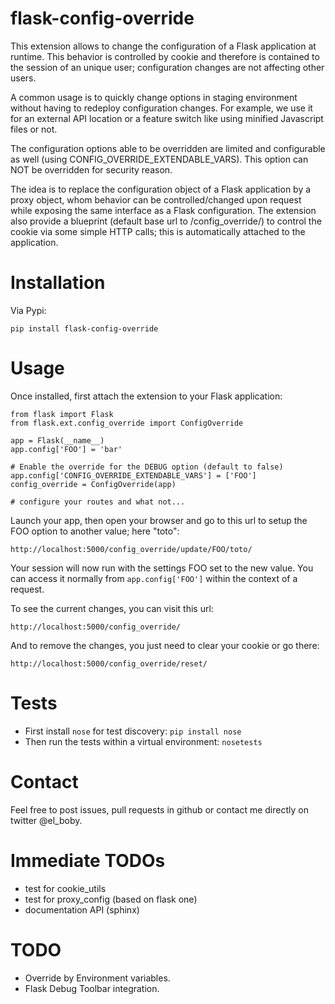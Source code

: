 flask-config-override
=====================
This extension allows to change the configuration of a Flask application at runtime. This behavior is controlled by cookie and therefore is contained to the session of an unique user; configuration changes are not affecting other users.

A common usage is to quickly change options in staging environment without having to redeploy configuration changes. For example, we use it for an external API location or a feature switch like using minified Javascript files or not.

The configuration options able to be overridden are limited and configurable as well (using CONFIG_OVERRIDE_EXTENDABLE_VARS). This option can NOT be overridden for security reason.

The idea is to replace the configuration object of a Flask application by a proxy object, whom behavior can be controlled/changed upon request while exposing the same interface as a Flask configuration. The extension also provide a blueprint (default base url to /config_override/) to control the cookie via some simple HTTP calls; this is automatically attached to the application.

Installation
============
Via Pypi:

    pip install flask-config-override

Usage
=====
Once installed, first attach the extension to your Flask application:

    from flask import Flask
    from flask.ext.config_override import ConfigOverride

    app = Flask(__name__)
    app.config['FOO'] = 'bar'

    # Enable the override for the DEBUG option (default to false)
    app.config['CONFIG_OVERRIDE_EXTENDABLE_VARS'] = ['FOO']
    config_override = ConfigOverride(app)

    # configure your routes and what not...

Launch your app, then open your browser and go to this url to setup the FOO option to another value; here "toto":

    http://localhost:5000/config_override/update/FOO/toto/

Your session will now run with the settings FOO set to the new value. You can access it normally from `app.config['FOO']` within the context of a request.

To see the current changes, you can visit this url:

    http://localhost:5000/config_override/

And to remove the changes, you just need to clear your cookie or go there:

    http://localhost:5000/config_override/reset/


Tests
=====
* First install `nose` for test discovery: `pip install nose`
* Then run the tests within a virtual environment: `nosetests`


Contact
=======
Feel free to post issues, pull requests in github or contact me directly on twitter @el_boby.


Immediate TODOs
===============
* test for cookie_utils
* test for proxy_config (based on flask one)
* documentation API (sphinx)


TODO
====
* Override by Environment variables.
* Flask Debug Toolbar integration.